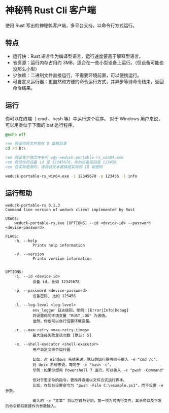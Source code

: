 # 神秘鸭 Rust Cli 客户端

使用 Rust 写出的神秘鸭客户端，多平台支持，以命令行方式运行。

## 特点

 - 运行快：Rust 语言作为编译型语言，运行速度要高于解释型语言。
 - 省资源：运行内存占用约 3MB，适合在一些小型设备上运行。（但设备可能也没那么小型）
 - 少依赖：二进制文件直接运行，不需要环境前置，可以便携运行。
 - 可自定义运行器：更自然和方便的命令运行方式，并异步等待命令结束，返回命令结果。

## 运行

你可以在终端（ cmd 、bash 等）中运行这个程序。
对于 Windows 用户来说，可以用类似于下面的 bat 运行程序。

```bat
@echo off

rem 假设你将文件放在 D 盘根目录
cd /d D:\

rem 假设客户端文件名叫 wqy-weduck-portable-rs_win64.exe
rem 假设你的设备 id 是 12345678，你的设备密码是 123456
rem 在实际使用时，请将该文本替换成实际的 ID 和密码

weduck-portable-rs_win64.exe -i 12345678 -p 123456 -l info
```

## 运行帮助

```
weduck-portable-rs 0.1.3
Command line version of weduck client implemented by Rust

USAGE:
    weduck-portable-rs.exe [OPTIONS] --id <device-id> --password <device-password>

FLAGS:
    -h, --help
            Prints help information

    -V, --version
            Prints version information


OPTIONS:
    -i, --id <device-id>
            设备 id, 比如 12345678

    -p, --password <device-password>
            设备密码, 比如 123456

    -l, --log-level <log-level>
            env_logger 日志级别，举例：[Error|Info|Debug]
            将设置你的环境变量 "RUST_LOG" 为该值。
            当然，你也可以自行设置环境变量。
            
    -r, --max-retry <max-retry-times>
            最大连接失败重试次数 [默认: 5]

    -e, --shell-executor <shell-executor>
            用户自定义命令运行器

            比如，对 Windows 系统来说，默认的运行器等同于输入 -e "cmd /c".
            对 Unix 系统来说，等同于 -e "bash -c"。
            举例：如果你想用 Powershell 7 运行，可以输入 -e "pwsh -Command"

            但对于更复杂的指令，更推荐直接以文件方式运行脚本。
            比如，在后台设置命令为 "pwsh -File C:\example.ps1"，而不设置 -e 参数。
            
            输入的 -e "文本" 将以空白符分割，第一项为可执行文件，其余项以及下发的命令都将直接作为参数输入。

```

